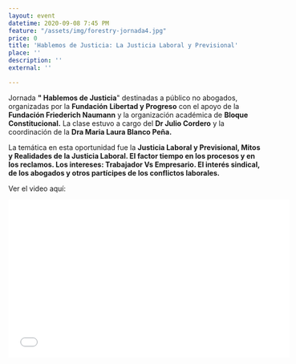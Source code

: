 ```yaml
---
layout: event
datetime: 2020-09-08 7:45 PM
feature: "/assets/img/forestry-jornada4.jpg"
price: 0
title: 'Hablemos de Justicia: La Justicia Laboral y Previsional'
place: ''
description: ''
external: ''

---
```

Jornada **" Hablemos de Justicia**" destinadas a público no abogados, organizadas por la **Fundación** **Libertad y Progreso** con el apoyo de la **Fundación Friederich Naumann** y la organización académica de **Bloque Constitucional.** La clase estuvo a cargo del **Dr Julio Cordero** y la coordinación de la **Dra Maria Laura Blanco Peña.**

La temática en esta oportunidad fue la **Justicia Laboral y Previsional, Mitos y Realidades de la Justicia Laboral. El factor tiempo en los procesos y en los reclamos. Los intereses: Trabajador Vs Empresario. El interés sindical, de los abogados y otros partícipes de los conflictos laborales.**

Ver el video aquí: 

<iframe width="560" height="315" src="[https://www.youtube.com/embed/XYay_bTM9xM](https://www.youtube.com/embed/XYay_bTM9xM "https://www.youtube.com/embed/XYay_bTM9xM")" frameborder="0" allow="accelerometer; autoplay; clipboard-write; encrypted-media; gyroscope; picture-in-picture" allowfullscreen></iframe>
